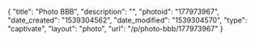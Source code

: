 {
    "title": "Photo BBB",
    "description": "",
    "photoid": "177973967",
    "date_created": "1539304562",
    "date_modified": "1539304570",
    "type": "captivate",
    "layout": "photo",
    "url": "\/p\/photo-bbb\/177973967"
}